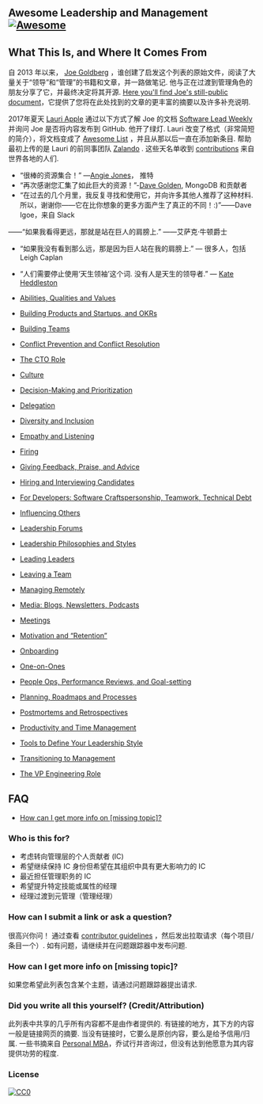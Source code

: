 <div class="github-widget" data-repo="LappleApple/awesome-leading-and-managing"></div>

## Awesome Leadership and Management [![Awesome](https://cdn.rawgit.com/sindresorhus/awesome/d7305f38d29fed78fa85652e3a63e154dd8e8829/media/badge.svg)](https://github.com/sindresorhus/awesome)

## What This Is, and Where It Comes From
自 2013 年以来， [Joe Goldberg](https://twitter.com/tenaciousjoe) ，谁创建了启发这个列表的原始文件，阅读了大量关于“领导”和“管理”的书籍和文章，并一路做笔记. 他与正在过渡到管理角色的朋友分享了它，并最终决定将其开源. [Here you'll find Joe's still-public document](https://docs.google.com/document/d/1R1O0OEsQpZcBcLheRlomDrmR2tyEpdRNFnjbLALmbH4/edit#heading=h.loq53mbwc6ut)，它提供了您将在此处找到的文章的更丰富的摘要以及许多补充说明.

2017年夏天 [Lauri Apple](https://twitter.com/lauri_apple) 通过以下方式了解 Joe 的文档 [Software Lead Weekly](http://softwareleadweekly.com/) 并询问 Joe 是否将内容发布到 GitHub. 他开了绿灯.  Lauri 改变了格式（非常简短的简介），将文档变成了 [Awesome List](https://github.com/sindresorhus/awesome) ，并且从那以后一直在添加新条目. 帮助最初上传的是 Lauri 的前同事团队 [Zalando](https://jobs.zalando.com/tech/) . 这些天名单收到 [contributions](https://github.com/LappleApple/awesome-leading-and-managing/blob/master/CONTRIBUTING.md) 来自世界各地的人们.

 - “很棒的资源集合！”  —[Angie Jones](https://twitter.com/techgirl1908/status/888771075294642178)， 推特
- “再次感谢您汇集了如此巨大的资源！”-[Dave Golden](https://twitter.com/xdg), MongoDB 和贡献者
- “在过去的几个月里，我反复寻找和使用它，并向许多其他人推荐了这种材料.所以，谢谢你——它在比你想象的更多方面产生了真正的不同！:)”——Dave Igoe，来自 Slack

 ——“如果我看得更远，那就是站在巨人的肩膀上.”  ——艾萨克·牛顿爵士
 - “如果我没有看到那么远，那是因为巨人站在我的肩膀上.”  — 很多人，包括 Leigh Caplan
 - “人们需要停止使用‘天生领袖’这个词. 没有人是天生的领导者.”  — [Kate Heddleston](https://twitter.com/heddle317) 

- [Abilities, Qualities and Values](https://github.com/LappleApple/awesome-leading-and-managing/blob/master/Abilities-Qualities-Values.md)
- [Building Products and Startups, and OKRs](https://github.com/LappleApple/awesome-leading-and-managing/blob/master/Building-Products-and-Startups-OKRs.md)
- [Building Teams](https://github.com/LappleApple/awesome-leading-and-managing/blob/master/Building-Teams.md)
- [Conflict Prevention and Conflict Resolution](https://github.com/LappleApple/awesome-leading-and-managing/blob/master/Conflict-Prevention-Resolution.md)
- [The CTO Role](https://github.com/LappleApple/awesome-leading-and-managing/blob/master/The-CTO-role.md)
- [Culture](https://github.com/LappleApple/awesome-leading-and-managing/blob/master/Culture.md)
- [Decision-Making and Prioritization](https://github.com/LappleApple/awesome-leading-and-managing/blob/master/Decision-Making-and-Prioritization.md)
- [Delegation](https://github.com/LappleApple/awesome-leading-and-managing/blob/master/Delegation.md)
- [Diversity and Inclusion](https://github.com/LappleApple/awesome-leading-and-managing/blob/master/Diversity-and-Inclusion.md)
- [Empathy and Listening](https://github.com/LappleApple/awesome-leading-and-managing/blob/master/Empathy-and-Listening.md)
- [Firing](https://github.com/LappleApple/awesome-leading-and-managing/blob/master/Firing.md)
- [Giving Feedback, Praise, and Advice](https://github.com/LappleApple/awesome-leading-and-managing/blob/master/Giving-Feedback-Praise-and-Advice.md)
- [Hiring and Interviewing Candidates](https://github.com/LappleApple/awesome-leading-and-managing/blob/master/Hiring-and-Interviewing.md)
- [For Developers: Software Craftspersonship, Teamwork, Technical Debt](https://github.com/LappleApple/awesome-leading-and-managing/blob/master/For-Developers-Teamwork-TechDebt.md)
- [Influencing Others](https://github.com/LappleApple/awesome-leading-and-managing/blob/master/Influencing-Others.md)
- [Leadership Forums](https://github.com/LappleApple/awesome-leading-and-managing/blob/master/Leadership-Forums.md)
- [Leadership Philosophies and Styles](https://github.com/LappleApple/awesome-leading-and-managing/blob/master/Leadership-Philosophies-and-Styles.md)
- [Leading Leaders](https://github.com/LappleApple/awesome-leading-and-managing/blob/master/Leading-Leaders.md)
- [Leaving a Team](https://github.com/LappleApple/awesome-leading-and-managing/blob/master/Leaving-a-Team.md)
- [Managing Remotely](https://github.com/LappleApple/awesome-leading-and-managing/blob/master/Managing-Remotely.md)
- [Media: Blogs, Newsletters, Podcasts](https://github.com/LappleApple/awesome-leading-and-managing/blob/master/Media-Blogs-Newsletters-Podcasts.md)
- [Meetings](https://github.com/LappleApple/awesome-leading-and-managing/blob/master/Meetings.md)
- [Motivation and “Retention”](https://github.com/LappleApple/awesome-leading-and-managing/blob/master//Motivation-Retention.md)
- [Onboarding](https://github.com/LappleApple/awesome-leading-and-managing/blob/master/Onboarding.md)
- [One-on-Ones](https://github.com/LappleApple/awesome-leading-and-managing/blob/master/One-on-Ones.md)
- [People Ops, Performance Reviews, and Goal-setting](https://github.com/LappleApple/awesome-leading-and-managing/blob/master/People-Ops-Perf-Reviews-and-Goal-setting.md)
- [Planning, Roadmaps and Processes](https://github.com/LappleApple/awesome-leading-and-managing/blob/master/Planning-roadmaps.md)
- [Postmortems and Retrospectives](https://github.com/LappleApple/awesome-leading-and-managing/blob/master/Postmortems-Retrospectives.md)
- [Productivity and Time Management](https://github.com/LappleApple/awesome-leading-and-managing/blob/master/Productivity-and-Time-Management.md)
- [Tools to Define Your Leadership Style](https://github.com/LappleApple/awesome-leading-and-managing/blob/master/Tools-to-Define-Your-Leadership-Style.md)
- [Transitioning to Management](https://github.com/LappleApple/awesome-leading-and-managing/blob/master/Transitioning%20to%20Management.md)
- [The VP Engineering Role](https://github.com/LappleApple/awesome-leading-and-managing/blob/master/The-VP-Engineering-Role.md)

## FAQ
- [How can I get more info on [missing topic]?](#how-can-i-get-more-info-on-missing-topic)

### Who is this for?
- 考虑转向管理层的个人贡献者 (IC)
- 希望继续保持 IC 身份但希望在其组织中具有更大影响力的 IC
- 最近担任管理职务的 IC
- 希望提升特定技能或属性的经理
- 经理过渡到元管理（管理经理）

### How can I submit a link or ask a question?
很高兴你问！ 通过查看 [contributor guidelines](https://github.com/LappleApple/awesome-leading-and-managing/blob/master/CONTRIBUTING.md) ，然后发出拉取请求（每个项目/条目一个）. 如有问题，请继续并在问题跟踪器中发布问题. 

### How can I get more info on [missing topic]?
如果您希望此列表包含某个主题，请通过问题跟踪器提出请求.

### Did you write all this yourself? (Credit/Attribution)
此列表中共享的几乎所有内容都不是由作者提供的. 有链接的地方，其下方的内容一般是链接网页的摘要. 当没有链接时，它要么是原创内容，要么是给予信用/归属. 一些书摘来自 [Personal MBA](https://personalmba.com/)，乔试行并咨询过，但没有达到他愿意为其内容提供功劳的程度.

### License

[![CC0](http://mirrors.creativecommons.org/presskit/buttons/88x31/svg/cc-zero.svg)](https://creativecommons.org/publicdomain/zero/1.0/)
